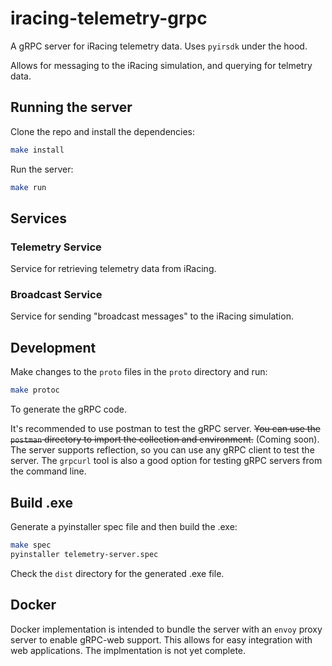 # iracing-telemetry-grpc

A gRPC server for iRacing telemetry data. Uses `pyirsdk` under the hood.

Allows for messaging to the iRacing simulation, and querying for telmetry data.

## Running the server

Clone the repo and install the dependencies:

```bash
make install
```

Run the server:

```bash
make run
```

## Services

### Telemetry Service

Service for retrieving telemetry data from iRacing.

### Broadcast Service

Service for sending "broadcast messages" to the iRacing simulation.

## Development

Make changes to the `proto` files in the `proto` directory and run:

```bash
make protoc
```

To generate the gRPC code.

It's recommended to use postman to test the gRPC server. ~~You can use the `postman` directory to import the collection and environment.~~ (Coming soon). The server supports reflection, so you can use any gRPC client to test the server. The `grpcurl` tool is also a good option for testing gRPC servers from the command line.

## Build .exe

Generate a pyinstaller spec file and then build the .exe:

```bash
make spec
pyinstaller telemetry-server.spec
```

Check the `dist` directory for the generated .exe file.

## Docker

Docker implementation is intended to bundle the server with an `envoy` proxy server
to enable gRPC-web support. This allows for easy integration with web applications. The implmentation is not yet complete.
